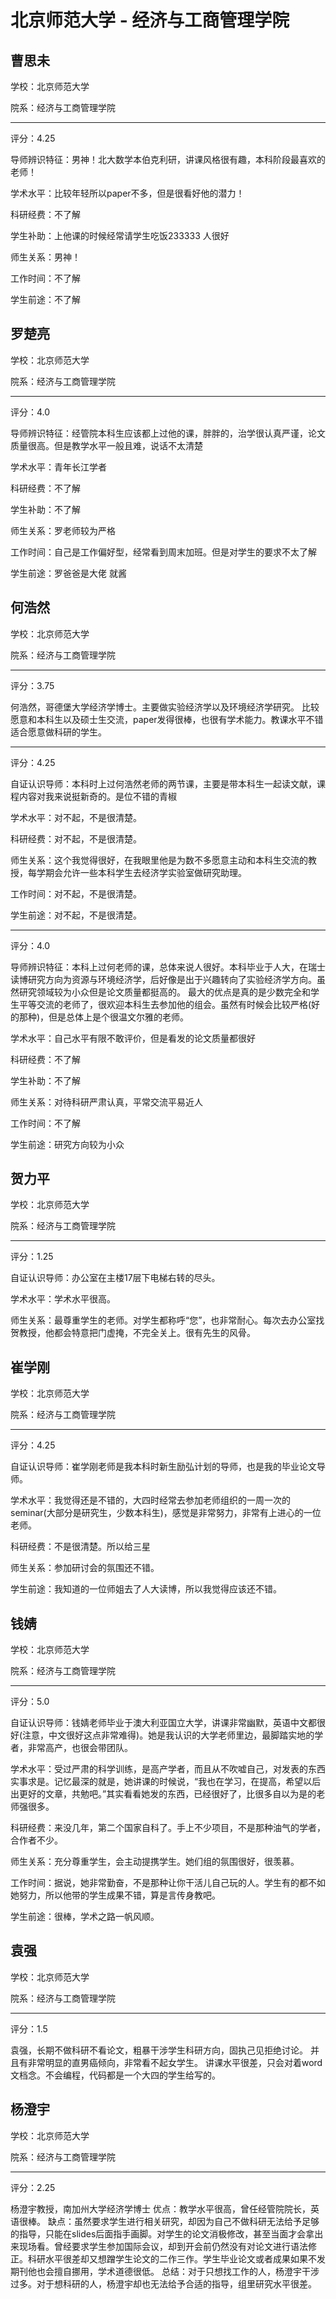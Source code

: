 # 北京师范大学 - 经济与工商管理学院

## 曹思未

学校：北京师范大学

院系：经济与工商管理学院

* * *

评分：4.25

导师辨识特征：男神！北大数学本伯克利研，讲课风格很有趣，本科阶段最喜欢的老师！

学术水平：比较年轻所以paper不多，但是很看好他的潜力！

科研经费：不了解

学生补助：上他课的时候经常请学生吃饭233333 人很好

师生关系：男神！

工作时间：不了解

学生前途：不了解

## 罗楚亮

学校：北京师范大学

院系：经济与工商管理学院

* * *

评分：4.0

导师辨识特征：经管院本科生应该都上过他的课，胖胖的，治学很认真严谨，论文质量很高。但是教学水平一般且难，说话不太清楚

学术水平：青年长江学者

科研经费：不了解

学生补助：不了解

师生关系：罗老师较为严格

工作时间：自己是工作偏好型，经常看到周末加班。但是对学生的要求不太了解

学生前途：罗爸爸是大佬 就酱

## 何浩然

学校：北京师范大学

院系：经济与工商管理学院

* * *

评分：3.75

何浩然，哥德堡大学经济学博士。主要做实验经济学以及环境经济学研究。
比较愿意和本科生以及硕士生交流，paper发得很棒，也很有学术能力。教课水平不错
适合愿意做科研的学生。

* * *

评分：4.25

自证认识导师：本科时上过何浩然老师的两节课，主要是带本科生一起读文献，课程内容对我来说挺新奇的。是位不错的青椒

学术水平：对不起，不是很清楚。

科研经费：对不起，不是很清楚。

师生关系：这个我觉得很好，在我眼里他是为数不多愿意主动和本科生交流的教授，每学期会允许一些本科学生去经济学实验室做研究助理。

工作时间：对不起，不是很清楚。

学生前途：对不起，不是很清楚。

* * *

评分：4.0

导师辨识特征：本科上过何老师的课，总体来说人很好。本科毕业于人大，在瑞士读博研究方向为资源与环境经济学，后好像是出于兴趣转向了实验经济学方向。虽然研究领域较为小众但是论文质量都挺高的。
最大的优点是真的是少数完全和学生平等交流的老师了，很欢迎本科生去参加他的组会。虽然有时候会比较严格(好的那种)，但是总体上是个很温文尔雅的老师。

学术水平：自己水平有限不敢评价，但是看发的论文质量都很好

科研经费：不了解

学生补助：不了解

师生关系：对待科研严肃认真，平常交流平易近人

工作时间：不了解

学生前途：研究方向较为小众

## 贺力平

学校：北京师范大学

院系：经济与工商管理学院

* * *

评分：1.25

自证认识导师：办公室在主楼17层下电梯右转的尽头。

学术水平：学术水平很高。

师生关系：最尊重学生的老师。对学生都称呼“您”，也非常耐心。每次去办公室找贺教授，他都会特意把门虚掩，不完全关上。很有先生的风骨。

## 崔学刚

学校：北京师范大学

院系：经济与工商管理学院

* * *

评分：4.25

自证认识导师：崔学刚老师是我本科时新生励弘计划的导师，也是我的毕业论文导师。

学术水平：我觉得还是不错的，大四时经常去参加老师组织的一周一次的seminar(大部分是研究生，少数本科生)，感觉是非常努力，非常有上进心的一位老师。

科研经费：不是很清楚。所以给三星

师生关系：参加研讨会的氛围还不错。

学生前途：我知道的一位师姐去了人大读博，所以我觉得应该还不错。

## 钱婧

学校：北京师范大学

院系：经济与工商管理学院

* * *

评分：5.0

自证认识导师：钱婧老师毕业于澳大利亚国立大学，讲课非常幽默，英语中文都很好(注意，中文很好这点非常难得)。她是我认识的大学老师里边，最脚踏实地的学者，非常高产，也很会带团队。

学术水平：受过严肃的科学训练，是高产学者，而且从不吹嘘自己，对发表的东西实事求是。记忆最深的就是，她讲课的时候说，“我也在学习，在提高，希望以后出更好的文章，共勉吧。”其实看看她发的东西，已经很好了，比很多自以为是的老师强很多。

科研经费：来没几年，第二个国家自科了。手上不少项目，不是那种油气的学者，合作者不少。

师生关系：充分尊重学生，会主动提携学生。她们组的氛围很好，很羡慕。

工作时间：据说，她非常勤奋，不是那种让你干活儿自己玩的人。学生有的都不如她努力，所以他带的学生成果不错，算是言传身教吧。

学生前途：很棒，学术之路一帆风顺。

## 袁强

学校：北京师范大学

院系：经济与工商管理学院

* * *

评分：1.5

袁强，长期不做科研不看论文，粗暴干涉学生科研方向，固执己见拒绝讨论。
并且有非常明显的直男癌倾向，非常看不起女学生。
讲课水平很差，只会对着word文档念。不会编程，代码都是一个大四的学生给写的。

## 杨澄宇

学校：北京师范大学

院系：经济与工商管理学院

* * *

评分：2.25

杨澄宇教授，南加州大学经济学博士
优点：教学水平很高，曾任经管院院长，英语很棒。
缺点：虽然要求学生进行相关研究，却因为自己不做科研无法给予足够的指导，只能在slides后面指手画脚。对学生的论文消极修改，甚至当面才会拿出来现场看。曾经要求学生参加国际会议，却到开会前仍然没有对论文进行语法修正。科研水平很差却又想蹭学生论文的二作三作。学生毕业论文或者成果如果不发期刊他也会擅自挪用，学术道德很低。
总结：对于只想找工作的人，杨澄宇干涉过多。对于想科研的人，杨澄宇却也无法给予合适的指导，组里研究水平很差。
